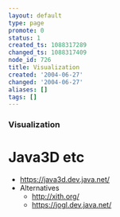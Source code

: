 ```yaml
---
layout: default
type: page
promote: 0
status: 1
created_ts: 1088317289
changed_ts: 1088317409
node_id: 726
title: Visualization
created: '2004-06-27'
changed: '2004-06-27'
aliases: []
tags: []
---
```

### Visualization

# Java3D etc
* <https://java3d.dev.java.net/>
* Alternatives
    * <http://xith.org/>
    * <https://jogl.dev.java.net/>
